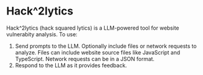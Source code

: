 # Hack^2lytics

Hack^2lytics (hack squared lytics) is a LLM-powered tool for website vulnerabity analysis. To use:
1. Send prompts to the LLM. Optionally include files or network requests to analyze.
    Files can include website source files like JavaScript and TypeScript.
    Network requests can be in a JSON format.
2. Respond to the LLM as it provides feedback. 